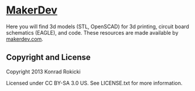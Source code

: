 # [MakerDev](http://makerdev.com) 

Here you will find 3d models (STL, OpenSCAD) for 3d printing, circuit board schematics (EAGLE), and code. These resources are made available by [makerdev.com](http://makerdev.com).

## Copyright and License

Copyright 2013 Konrad Rokicki

Licensed under CC BY-SA 3.0 US. See LICENSE.txt for more information.

